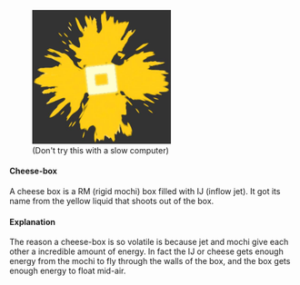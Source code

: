 <figure>
<img src="/images/Cheesebox.jpg" title="(Don&#39;t try this with a slow computer)" width="244" alt="(Don&#39;t try this with a slow computer)" /><figcaption aria-hidden="true">(Don't try this with a slow computer)</figcaption>
</figure>

#### **Cheese-box**

A cheese box is a RM (rigid mochi) box filled with IJ (inflow jet). It got its name from the yellow liquid that shoots out of the box.

#### **Explanation**

The reason a cheese-box is so volatile is because jet and mochi give each other a incredible amount of energy. In fact the IJ or cheese gets enough energy from the mochi to fly through the walls of the box, and the box gets enough energy to float mid-air.
